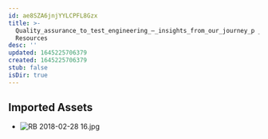 ```yaml
---
id: ae8SZA6jnjYYLCPFL8Gzx
title: >-
  Quality_assurance_to_test_engineering_–_insights_from_our_journey_p _2
  Resources
desc: ''
updated: 1645225706379
created: 1645225706379
stub: false
isDir: true
---
```

## Imported Assets
- ![RB 2018-02-28 16.jpg](/assets/rb-2018-02-28-16.jpg)
